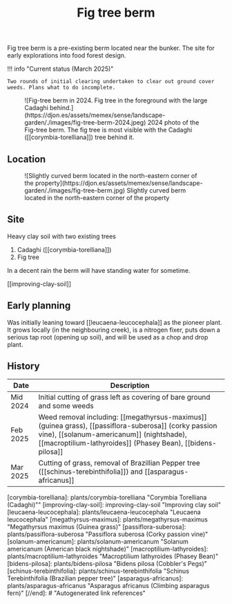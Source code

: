 ﻿---
backlinks:
- title: Wood duck meadows
  url: /memex/sense/landscape-garden/wood-duck-meadows.html
- title: Ficus obliqua (Small-leaved fig)
  url: /memex/sense/landscape-garden/plants/ficus-obliqua.html
- title: Asparagus africanus (Climbing asparagus fern)
  url: /memex/sense/landscape-garden/plants/asparagus-africanus.html
- title: Solanum americanum (American black nightshade)
  url: /memex/sense/landscape-garden/plants/solanum-americanum.html
- title: Macroptilium lathyroides (Phasey Bean)
  url: /memex/sense/landscape-garden/plants/macroptilium-lathyroides.html
- title: Passiflora suberosa (Corky passion vine)
  url: /memex/sense/landscape-garden/plants/passiflora-suberosa.html
- title: Corymbia Torelliana (Cadaghi)"
  url: /memex/sense/landscape-garden/plants/corymbia-torelliana.html
- title: Solanum mauritianum (aka Wild tobacco tree)
  url: /memex/sense/landscape-garden/plants/solanum-mauritianum.html
- title: Bidens pilosa (Cobbler's Pegs)
  url: /memex/sense/landscape-garden/plants/bidens-pilosa.html
- title: Individual plants
  url: /memex/sense/landscape-garden/individual-plants/individual-plants.html
- title: Ficus obliqua (Small-leaved fig)
  url: /memex/sense/landscape-garden/individual-plants/ficus-obliqua-berm.html
tags: gardens, sense, landscape
title: Fig tree berm
type: zone
---
Fig tree berm is a pre-existing berm located near the bunker. The site for early explorations into food forest design.

!!! info "Current status (March 2025)"

    Two rounds of initial clearing undertaken to clear out ground cover weeds. Plans what to do incomplete.

<figure markdown>
![Fig-tree berm in 2024. Fig tree in the foreground with the large Cadaghi behind.](https://djon.es/assets/memex/sense/landscape-garden/./images/fig-tree-berm-2024.jpeg)
<caption>2024 photo of the Fig-tree berm. The fig tree is most visible with the Cadaghi ([[corymbia-torelliana]]) tree behind it.</caption>
</figure>

## Location

<figure markdown>
![Slightly curved berm located in the north-eastern corner of the property](https://djon.es/assets/memex/sense/landscape-garden/./images/fig-tree-berm.jpg)
<caption>Slightly curved berm located in the north-eastern corner of the property</caption>
</figure>

## Site

Heavy clay soil with two existing trees

1. Cadaghi ([[corymbia-torelliana]])
2. Fig tree

In a decent rain the berm will have standing water for sometime.

[[improving-clay-soil]]

## Early planning

Was initially leaning toward [[leucaena-leucocephala]] as the pioneer plant. It grows locally (in the neighbouring creek), is a nitrogen fixer, puts down a serious tap root (opening up soil), and will be used as a chop and drop plant.

## History

| Date | Description |
| --- | --- |
| Mid 2024 | Initial cutting of grass left as covering of bare ground and some weeds |
| Feb 2025 | Weed removal including: [[megathyrsus-maximus]] (guinea grass), [[passiflora-suberosa]] (corky passion vine), [[solanum-americanum]] (nightshade), [[macroptilium-lathyroides]] (Phasey Bean), [[bidens-pilosa]]  |
| Mar 2025 | Cutting of grass, removal of Brazillian Pepper tree ([[schinus-terebinthifolia]]) and [[asparagus-africanus]] |


[//begin]: # "Autogenerated link references for markdown compatibility"
[corymbia-torelliana]: plants/corymbia-torelliana "Corymbia Torelliana (Cadaghi)""
[improving-clay-soil]: improving-clay-soil "Improving clay soil"
[leucaena-leucocephala]: plants/leucaena-leucocephala "Leucaena leucocephala"
[megathyrsus-maximus]: plants/megathyrsus-maximus "Megathyrsus maximus (Guinea grass)"
[passiflora-suberosa]: plants/passiflora-suberosa "Passiflora suberosa (Corky passion vine)"
[solanum-americanum]: plants/solanum-americanum "Solanum americanum (American black nightshade)"
[macroptilium-lathyroides]: plants/macroptilium-lathyroides "Macroptilium lathyroides (Phasey Bean)"
[bidens-pilosa]: plants/bidens-pilosa "Bidens pilosa (Cobbler's Pegs)"
[schinus-terebinthifolia]: plants/schinus-terebinthifolia "Schinus Terebinthifolia (Brazilian pepper tree)"
[asparagus-africanus]: plants/asparagus-africanus "Asparagus africanus (Climbing asparagus fern)"
[//end]: # "Autogenerated link references"